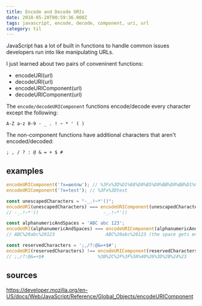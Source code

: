 ```yaml
---
title: Encode and Decode URIs
date: 2018-05-20T00:59:36.000Z
tags: javascript, encode, decode, component, uri, url
category: til
---
```


JavaScript has a lot of built in functions to handle common issues developers run into like manipulating URLs.

I just learned about two pairs of conveninent functions:

- encodeURI(url)
- decodeURI(url)
- encodeURIComponent(url)
- decodeURIComponent(url)

The `encode/decodeURIComponent` functions encode/decode every character except the following:

`A-Z a-z 0-9 - _ . ! ~ * ' ( )`

The non-component functions have additional characters that aren't encoded/decoded:

`; , / ? : @ & = + $ #`

## examples

```javascript
encodeURIComponent('?x=шеллы'); // %3Fx%3D%D1%88%D0%B5%D0%BB%D0%BB%D1%8B
encodeURIComponent('?x=test'); // %3Fx%3Dtest

const unescapedCharacters = "-_.!~*'()";
encodeURI(unescapedCharacters) === encodeURIComponent(unescapedCharacters);
// -_.!~*'()                        -_.!~*'()

const alphanumericAndSpaces = 'ABC abc 123';
encodeURI(alphanumericAndSpaces) === encodeURIComponent(alphanumericAndSpaces);
// ABC%20abc%20123                   ABC%20abc%20123 (the space gets encoded as %20)

const reservedCharacters = ';,/?:@&=+$#';
encodeURI(reservedCharacters) !== encodeURIComponent(reservedCharacters);
// ;,/?:@&=+$#                    %3B%2C%2F%3F%3A%40%26%3D%2B%24%23
```

## sources

https://developer.mozilla.org/en-US/docs/Web/JavaScript/Reference/Global_Objects/encodeURIComponent
